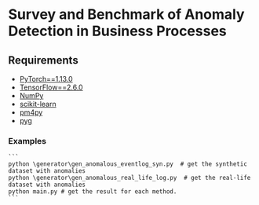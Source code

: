 # Survey and Benchmark of Anomaly Detection in Business Processes

## Requirements
- [PyTorch==1.13.0](https://pytorch.org)
- [TensorFlow==2.6.0](https://www.tensorflow.org/)
- [NumPy](https://numpy.org)
- [scikit-learn](https://scikit-learn.org)
- [pm4py](https://pm4py.fit.fraunhofer.de/)
- [pyg](https://pytorch-geometric.readthedocs.io/en/latest/index.html)
### Examples 
    ```
    python \generator\gen_anomalous_eventlog_syn.py  # get the synthetic dataset with anomalies
    python \generator\gen_anomalous_real_life_log.py  # get the real-life dataset with anomalies
    python main.py # get the result for each method.
    ```
